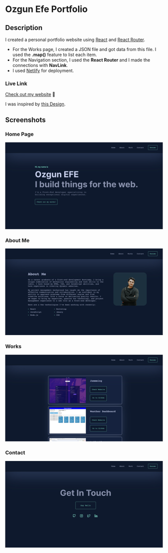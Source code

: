 # Ozgun Efe Portfolio
## Description
I created a personal portfolio website using [React](https://create-react-app.dev/) and [React Router](https://reactrouter.com/en/main/start/tutorial).

- For the Works page, I created a JSON file and got data from this file. I used the **.map()** feature to list each item.
- For the Navigation section, I used the **React Router** and I made the connections with **NavLink**.
- I used [Netlify](https://www.netlify.com/) for deployment.

### Live Link
[Check out my website](https://ozgunefe.netlify.app/) :rocket:

I was inspired by [this Design](https://brittanychiang.com/).

## Screenshots
### Home Page
![Home Page](./src/Screenshots/Homepage.png)
### About Me
![About Me](./src/Screenshots/About-Me.png)
### Works
![Works](./src/Screenshots/works.png)
### Contact
![Contact](./src/Screenshots/contact.png)
